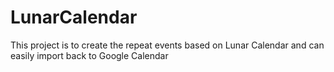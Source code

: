 # LunarCalendar
This project is to create the repeat events based on Lunar Calendar and can easily import back to Google Calendar
